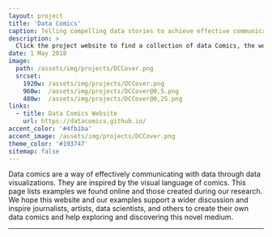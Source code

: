 ```yaml
---
layout: project
title: 'Data Comics'
caption: Telling compelling data stories to achieve effective communication
description: > 
  Click the project website to find a collection of data Comics, the workshop Plan and related publications.
date: 1 May 2018
image: 
  path: /assets/img/projects/DCCover.png
  srcset: 
    1920w: /assets/img/projects/DCCover.png
    960w:  /assets/img/projects/DCCover@0,5.png
    480w:  /assets/img/projects/DCCover@0,25.png
links:
  - title: Data Comics Website 
    url: https://datacomics.github.io/
accent_color: '#4fb1ba'
accent_image: /assets/img/projects/DCCover.png
theme_color: '#193747'
sitemap: false
---
```


Data comics are a way of effectively communicating with data through data visualizations. They are inspired by the visual language of comics. This page lists examples we found online and those created during our research. We hope this website and our examples support a wider discussion and inspire journalists, artists, data scientists, and others to create their own data comics and help exploring and discovering this novel medium.

---

